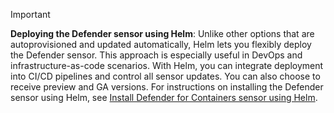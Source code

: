 
> [!IMPORTANT]
>
> **Deploying the Defender sensor using Helm**: Unlike other options that are autoprovisioned and updated automatically, Helm lets you flexibly deploy the Defender sensor. This approach is especially useful in DevOps and infrastructure-as-code scenarios. With Helm, you can integrate deployment into CI/CD pipelines and control all sensor updates. You can also choose to receive preview and GA versions. For instructions on installing the Defender sensor using Helm, see [Install Defender for Containers sensor using Helm](../deploy-helm.md).

